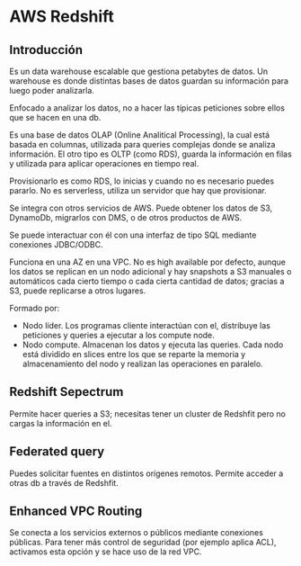 # AWS Redshift

## Introducción

Es un data warehouse escalable que gestiona petabytes de datos. Un warehouse es donde distintas bases de datos guardan su información para luego poder analizarla.

Enfocado a analizar los datos, no a hacer las típicas peticiones sobre ellos que se hacen en una db.

Es una base de datos OLAP (Online Analitical Processing), la cual está basada en columnas, utilizada para queries complejas donde se analiza información. El otro tipo es OLTP (como RDS), guarda la información en filas y utilizada para aplicar operaciones en tiempo real.

Provisionarlo es como RDS, lo inicias y cuando no es necesario puedes pararlo. No es serverless, utiliza un servidor que hay que provisionar.

Se integra con otros servicios de AWS. Puede obtener los datos de S3, DynamoDb, migrarlos con DMS, o de otros productos de AWS.

Se puede interactuar con él con una interfaz de tipo SQL mediante conexiones JDBC/ODBC.

Funciona en una AZ en una VPC. No es high available por defecto, aunque los datos se replican en un nodo adicional y hay snapshots a S3 manuales o automáticos cada cierto tiempo o cada cierta cantidad de datos; gracias a S3, puede replicarse a otros lugares.

Formado por:

- Nodo líder. Los programas cliente interactúan con el, distribuye las peticiones y queries a ejecutar a los compute node.
- Nodo compute. Almacenan los datos y ejecuta las queries. Cada nodo está dividido en slices entre los que se reparte la memoria y almacenamiento del nodo y realizan las operaciones en paralelo.

## Redshift Sepectrum

Permite hacer queries a S3; necesitas tener un cluster de Redshfit pero no cargas la información en el.

## Federated query

Puedes solicitar fuentes en distintos orígenes remotos. Permite acceder a otras db a través de Redshfit.

## Enhanced VPC Routing

Se conecta a los servicios externos o públicos mediante conexiones públicas. Para tener más control de seguridad (por ejemplo aplica ACL), activamos esta opción y se hace uso de la red VPC.
